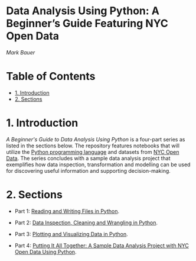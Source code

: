 # Data Analysis Using Python: A Beginner’s Guide Featuring NYC Open Data

*Mark Bauer*


Table of Contents
=================

   * [1. Introduction](#1.-Introduction)
   * [2. Sections](#2.-Sections)


# 1. Introduction

*A Beginner's Guide to Data Analysis Using Python* is a four-part series as listed in the sections below. The repository features notebooks that will utilize the [Python programming language](https://www.python.org/) and datasets from [NYC Open Data](https://opendata.cityofnewyork.us/). The series concludes with a sample data analysis project that exemplifies how data inspection, transformation and modelling can be used for discovering useful information and supporting decision-making.

 
# 2. Sections 
 
- Part 1: [Reading and Writing Files in Python](https://github.com/mebauer/data-analysis-using-python/tree/master/1-reading-writing-files).
 
- Part 2: [Data Inspection, Cleaning and Wrangling in Python](https://github.com/mebauer/data-analysis-using-python/tree/master/2-data-cleaning-wrangling).

- Part 3: [Plotting and Visualizing Data in Python](https://github.com/mebauer/data-analysis-using-python/tree/master/3-plotting-visualizations).

- Part 4: [Putting It All Together: A Sample Data Analysis Project with NYC Open Data Using Python](https://github.com/mebauer/data-analysis-using-python/tree/master/4-view-entire-project).